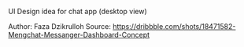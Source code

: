 UI Design idea for chat app (desktop view)

Author: Faza Dzikrulloh
Source: https://dribbble.com/shots/18471582-Mengchat-Messanger-Dashboard-Concept